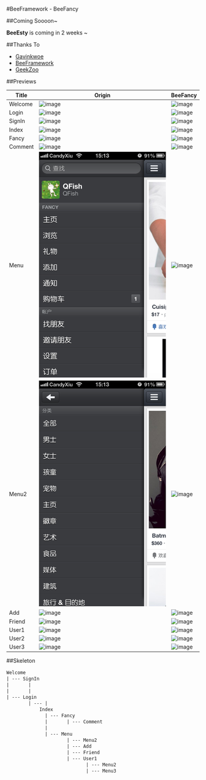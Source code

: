 #BeeFramework - BeeFancy

##Coming Soooon~

**BeeEsty** is coming in 2 weeks ~

##Thanks To
* [Gavinkwoe](https://github.com/gavinkwoe)  
* [BeeFramework](https://github.com/gavinkwoe/BeeFramework/)
* [GeekZoo](http://www.geek-zoo.com)


##Previews

<table>
<thead>
<tr>
<th>Title</th>
<th>Origin</th>
<th>BeeFancy</th>
</tr>
</thead>
<tbody>
<tr>
<td>Welcome</td>
<td><img src="http://imglf2.ph.126.net/BRAF2SnzNoXfryfvlQLzlQ==/6597693189750524195.png" alt="image" /></td>
<td><img src="http://imglf2.ph.126.net/ZATvDRSpSfTxUtWD2WN19w==/6597441401587240175.png" alt="image" /></td>
</tr>
<tr>
<td>Login</td>
<td><img src="http://imglf0.ph.126.net/ee7K714kLJ8e6UIhkPt-Rg==/6598104407099103381.png" alt="image" /></td>
<td><img src="http://imglf2.ph.126.net/pTbipygpdXrnsGZVrCNXog==/6598195666564204343.png" alt="image" /></td>
</tr>
<tr>
<td>SignIn</td>
<td><img src="http://imglf1.ph.126.net/JKAsD9w54-_TuPpySGECiQ==/6597320455308206137.png" alt="image" /></td>
<td><img src="http://imglf1.ph.126.net/N6Vl-3-0tyj5aOiazvlSHg==/6597614024913322492.png" alt="image" /></td>
</tr>
<tr>
<td>Index</td>
<td><img src="http://imglf2.ph.126.net/Fnppd2XAikPtKJcskkzQVQ==/6597309460191931211.png" alt="image" /></td>
<td><img src="http://imglf2.ph.126.net/AsVb98YZsCL3KuBsCPY59Q==/6597942778890039557.png" alt="image" /></td>
</tr>
<tr>
<td>Fancy</td>
<td><img src="http://imglf1.ph.126.net/miNktQNdhH2WVRW64UtUeQ==/6597654706843549420.png" alt="image" /></td>
<td><img src="http://imglf1.ph.126.net/7thQp0nIC_EaGvSf5tdEaA==/6598200064610715295.png" alt="image" /></td>
</tr>
<tr>
<td>Comment</td>
<td><img src="http://imglf1.ph.126.net/uDr6vxmjfpB04ithxNs6_w==/6598079118331659304.png" alt="image" /></td>
<td><img src="http://imglf2.ph.126.net/pEWdFpCBEAKb78fo0kDRcQ==/6597609626866811399.png" alt="image" /></td>
</tr>
<tr>
<td>Menu</td>
<td><img src="prevs/menu.png" alt="image" /></td>
<td><img src="http://imglf0.ph.126.net/l0KLFpAKMm2462OkmEjuNw==/6597460093284918906.png" alt="image" /></td>
</tr>
<tr>
<td>Menu2</td>
<td><img src="prevs/menu2.png" alt="image" /></td>
<td><img src="http://imglf2.ph.126.net/N8ui__NnrqJ4BnvWSzFjJQ==/6597736070704003379.png" alt="image" /></td>
</tr>
<tr>
<td>Add</td>
<td><img src="http://imglf1.ph.126.net/q0e_d843h6k2CqGzGM7_bw==/6598112103680497654.png" alt="image" /></td>
<td><img src="http://imglf0.ph.126.net/YSaXIK5cgbOxqT77p4egmg==/6598111004168869890.png" alt="image" /></td>
</tr>
<tr>
<td>Friend</td>
<td><img src="http://imglf1.ph.126.net/XwowpPD9wQN6ZnpyS2HJxA==/6597696488285405257.png" alt="image" /></td>
<td><img src="http://imglf2.ph.126.net/IN0gD6tkn_W7E9gxM3wfnQ==/6597322654331464871.png" alt="image" /></td>
</tr>
<tr>
<td>User1</td>
<td><img src="http://imglf2.ph.126.net/hZuC4bZidSfx-C2oHIHCfA==/6597865813076093351.png" alt="image" /></td>
<td><img src="http://imglf1.ph.126.net/VeR3bUd4mbxTCNTsp9y08g==/6597625020029604358.png" alt="image" /></td>
</tr>
<tr>
<td>User2</td>
<td><img src="http://imglf2.ph.126.net/YiCz9US-eRFmu4jmdVsliQ==/6597760259959818752.png" alt="image" /></td>
<td><img src="http://imglf2.ph.126.net/Ug6RY6ddahbALxSeNsjdeQ==/6597466690354685501.png" alt="image" /></td>
</tr>
<tr>
<td>User3</td>
<td><img src="http://imglf0.ph.126.net/qQU0ibPrkxg767yCl3yBvw==/6597981261797004693.png" alt="image" /></td>
<td><img src="http://imglf2.ph.126.net/Y4csBI9Ao0zFdTGgZ3GOqQ==/6597893300866787006.png" alt="image" /></td>
</tr>
</tbody>
</table>

##Skeleton

```
Welcome  
| --- SignIn
|		|
|		|
| --- Login
		| --- |
			Index
			  | --- Fancy
			  |		  | --- Comment
			  |		  
    		  | --- Menu
			  		  | --- Menu2
			  		  | --- Add
					  | --- Friend
					  | --- User1
					  		 | --- Menu2
					  		 | --- Menu3
					  
```